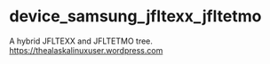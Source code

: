 # device_samsung_jfltexx_jfltetmo
A hybrid JFLTEXX and JFLTETMO tree. https://thealaskalinuxuser.wordpress.com
